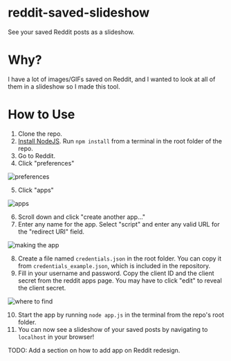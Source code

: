 # reddit-saved-slideshow
See your saved Reddit posts as a slideshow.

# Why?
I have a lot of images/GIFs saved on Reddit, and I wanted to look at all of them in a slideshow so I made this tool.

# How to Use

1. Clone the repo.
2. [Install NodeJS](https://nodejs.org/en/download/). Run `npm install` from a terminal in the root folder of the repo.
3. Go to Reddit.
4. Click "preferences"

![preferences](https://i.imgur.com/2FF06LD.png)

5. Click "apps"

![apps](https://i.imgur.com/FedaHlg.png)

6. Scroll down and click "create another app..."
7. Enter any name for the app. Select "script" and enter any valid URL for the "redirect URI" field.

![making the app](https://i.imgur.com/RfT3czh.png)

8. Create a file named `credentials.json` in the root folder. You can copy it from `credentials_example.json`, which is included in the repository.
9. Fill in your username and password. Copy the client ID and the client secret from the reddit apps page. You may have to click "edit" to reveal the client secret.

![where to find](https://i.imgur.com/8tWFFdx.png)

10. Start the app by running `node app.js` in the terminal from the repo's root folder.
11. You can now see a slideshow of your saved posts by navigating to `localhost` in your browser!

TODO: Add a section on how to add app on Reddit redesign.
